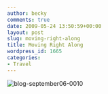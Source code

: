 ```yaml
---
author: becky
comments: true
date: 2009-05-24 13:50:59+00:00
layout: post
slug: moving-right-along
title: Moving Right Along
wordpress_id: 1665
categories:
- Travel
---
```


![blog-september06-0010](http://beta.beckyjenson.com/wp-content/uploads/2009/05/blog-september06-0010.jpg)
